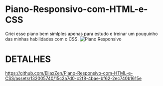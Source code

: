 # Piano-Responsivo-com-HTML-e-CSS
Criei esse piano bem simlples apenas para estudo e treinar um pouquinho das minhas habilidades com o CSS.
![Piano Responsivo](https://github.com/EliaxZen/Piano-Responsivo-com-HTML-e-CSS/assets/132005740/1b317129-ef6b-456a-9231-1c9fd194db6c)

# DETALHES
https://github.com/EliaxZen/Piano-Responsivo-com-HTML-e-CSS/assets/132005740/15c2a7d0-c2f8-4bae-bf62-2ec740b1615e

